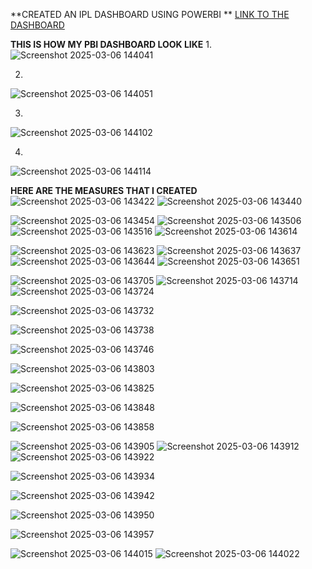 **CREATED AN IPL DASHBOARD USING POWERBI **
[LINK TO THE DASHBOARD](https://app.powerbi.com/view?r=eyJrIjoiYjY1NDQ0YzYtMzQ2My00OGQ0LWE5OGUtZjUyZDNjOWQxOTU2IiwidCI6ImE2N2Q5MzI2LWE4NjYtNDcyNC05ODQ3LTYwYWY5OGNkYTg5NyJ9)

**THIS IS HOW MY PBI DASHBOARD LOOK LIKE**
1.
![Screenshot 2025-03-06 144041](https://github.com/user-attachments/assets/b64af43d-6a28-4e69-917c-cef8af85c6fd)

2.
![Screenshot 2025-03-06 144051](https://github.com/user-attachments/assets/363792e5-c8bc-4ad5-acfd-dafd21228f60)

3.
![Screenshot 2025-03-06 144102](https://github.com/user-attachments/assets/1ab03afd-3cb4-47d2-a136-6afaea4d9b2e)

4.
![Screenshot 2025-03-06 144114](https://github.com/user-attachments/assets/a40b6c32-be02-4198-b1ee-b80666ec2294)



**HERE ARE THE MEASURES THAT I CREATED**
![Screenshot 2025-03-06 143422](https://github.com/user-attachments/assets/0071537c-278b-4097-8b63-9a95f09e5f7c)
![Screenshot 2025-03-06 143440](https://github.com/user-attachments/assets/36cdea96-751e-441a-9e35-c290389479fb)

![Screenshot 2025-03-06 143454](https://github.com/user-attachments/assets/0d6a1180-5328-4c87-b1fa-6985c3f36da6)
![Screenshot 2025-03-06 143506](https://github.com/user-attachments/assets/2e31360a-bcb4-413a-910a-63f9040c1ced)
![Screenshot 2025-03-06 143516](https://github.com/user-attachments/assets/bdf56d1b-aa0d-4310-8d64-b8591c676d4a)
![Screenshot 2025-03-06 143614](https://github.com/user-attachments/assets/bd00f728-a6c2-4ff9-867c-6bad2325c119)

![Screenshot 2025-03-06 143623](https://github.com/user-attachments/assets/6a1a5ff6-ecf1-48a8-baea-3f94d0843d7f)
![Screenshot 2025-03-06 143637](https://github.com/user-attachments/assets/d9aee121-c101-4ef1-9dfe-8e6e38ae34e2)
![Screenshot 2025-03-06 143644](https://github.com/user-attachments/assets/0f818648-3d39-49c3-9796-73f58d1d6394)
![Screenshot 2025-03-06 143651](https://github.com/user-attachments/assets/94580c27-f251-49da-8a92-a3e8fb5fba1e)

![Screenshot 2025-03-06 143705](https://github.com/user-attachments/assets/6ea7eb41-a404-4460-8b36-f6052f3b3239)
![Screenshot 2025-03-06 143714](https://github.com/user-attachments/assets/324991f7-ac33-4079-a02a-208fe5a428a9)
![Screenshot 2025-03-06 143724](https://github.com/user-attachments/assets/5811f969-d6d4-48f1-a99e-e16476a6f5c9)

![Screenshot 2025-03-06 143732](https://github.com/user-attachments/assets/69c331a2-c744-4f7e-ab14-57d88fe5b55d)

![Screenshot 2025-03-06 143738](https://github.com/user-attachments/assets/870e43d9-31ef-4f1e-8517-ae5eb721ba1b)


![Screenshot 2025-03-06 143746](https://github.com/user-attachments/assets/bdb5c023-72fc-4dad-a8df-8c76933275a6)

![Screenshot 2025-03-06 143803](https://github.com/user-attachments/assets/c1232edb-b56f-4536-8b93-ac94816349f7)

![Screenshot 2025-03-06 143825](https://github.com/user-attachments/assets/106ddd21-6113-4315-995c-02dd0cff62b2)



![Screenshot 2025-03-06 143848](https://github.com/user-attachments/assets/84447576-a1d4-49b3-a433-dfbd9419b7d5)

![Screenshot 2025-03-06 143858](https://github.com/user-attachments/assets/6932df79-9406-4381-a6b9-73e345ae34d2)


![Screenshot 2025-03-06 143905](https://github.com/user-attachments/assets/54459191-9e0a-402e-9460-27a0be765f8a)
![Screenshot 2025-03-06 143912](https://github.com/user-attachments/assets/d7155bc5-0928-43f6-a9ec-10bc3ef744dd)
![Screenshot 2025-03-06 143922](https://github.com/user-attachments/assets/066e3375-bdb6-44aa-b25e-806c22967fc7)

![Screenshot 2025-03-06 143934](https://github.com/user-attachments/assets/f3509b0e-67c5-45ff-b1c6-85e1544299ef)


![Screenshot 2025-03-06 143942](https://github.com/user-attachments/assets/f6c02bb1-17a4-4493-b338-9d89c8a20233)

![Screenshot 2025-03-06 143950](https://github.com/user-attachments/assets/38e65b10-4087-4147-b01c-6836c8dacb53)


![Screenshot 2025-03-06 143957](https://github.com/user-attachments/assets/fbb465ef-b8f5-4609-adff-1660f3d88fb6)

![Screenshot 2025-03-06 144015](https://github.com/user-attachments/assets/395c82c4-4247-49e8-bf6f-8a7377435341)
![Screenshot 2025-03-06 144022](https://github.com/user-attachments/assets/2cf9d826-1038-4891-a836-f2c41568bed3)





